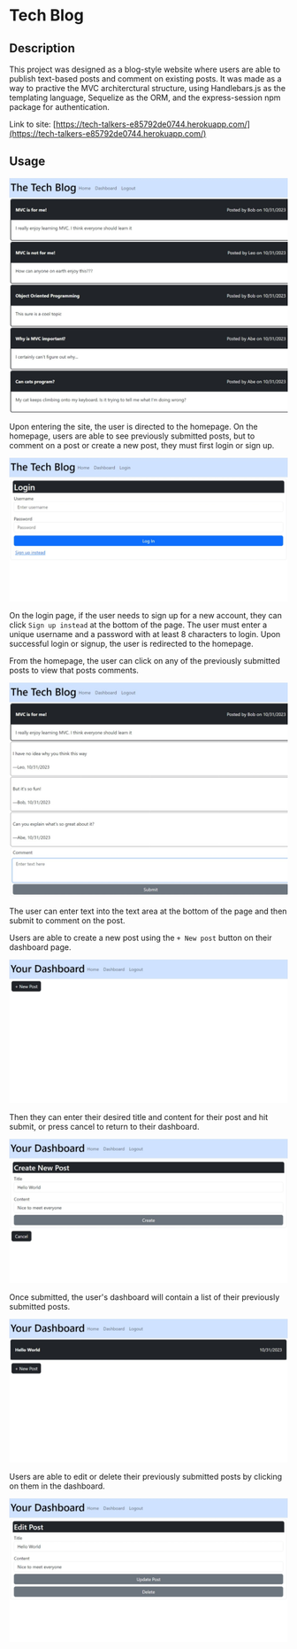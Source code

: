 # Tech Blog

## Description

This project was designed as a blog-style website where users are able to publish text-based posts and comment on existing posts.  It was made as a way to practive the MVC architerctural structure, using Handlebars.js as the templating language, Sequelize as the ORM, and the express-session npm package for authentication. 



Link to site: [https://tech-talkers-e85792de0744.herokuapp.com/](https://tech-talkers-e85792de0744.herokuapp.com/)

## Usage

![Screenshot of homepage](./images/homepage.jpeg)

Upon entering the site, the user is directed to the homepage. On the homepage, users are able to see previously submitted posts, but to comment on a post or create a new post, they must first login or sign up.  

![Screenshot of login page](./images/login.jpeg)

On the login page, if the user needs to sign up for a new account, they can click `Sign up instead` at the bottom of the page.  The user must enter a unique username and a password with at least 8 characters to login. Upon successful login or signup, the user is redirected to the homepage.

From the homepage, the user can click on any of the previously submitted posts to view that posts comments.

![Screenshot of post with comments](./images/comments.jpeg)

The user can enter text into the text area at the bottom of the page and then submit to comment on the post.

Users are able to create a new post using the `+ New post` button on their dashboard page. 

![Screenshot of dashboard for a new user](./images/emptyDB.jpeg)

Then they can enter their desired title and content for their post and hit submit, or press cancel to return to their dashboard.  

![Screenshot of create post form](./images/createPost.jpeg)

Once submitted, the user's dashboard will contain a list of their previously submitted posts.

![Screenshot of dashboard after post submission](./images/updatedDB.jpeg)

Users are able to edit or delete their previously submitted posts by clicking on them in the dashboard.

![Screenshot of post edit page](./images/editor.jpeg)
